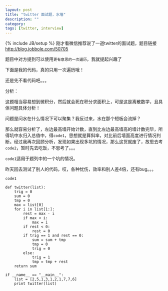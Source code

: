 ```yaml
---
layout: post
title: "twitter 面试题，水墙"
description: ""
category: 
tags: [twitter, interview]
---
```

{% include JB/setup %}
刚才看微信推荐说了一道twitter的面试题，题目链接<http://blog.jobbole.com/50705>

题目中对方提到可以使用`更有意思的一次遍历`，我就提起兴趣了

下面是我的代码，真的只用一次遍历哦！

还是先不看代码吧。。。

分析：

这题相当容易想到微积分，然后就会死在积分求面积上，可是这是离散数学，且具体问题具体分析！

问题是问水在什么情况下可以聚集？我反过来，水在那个短板会流掉？

那么就容易分析了，左边最高墙开始计数，直到比左边最高墙高的墙计数完毕，所得坑中水归入总值中，得`code1`，思想就是算斜率，对比前后墙面高度进行情况判断。经过我再次回顾分析，发现如果出现多坑的情况，那么这货就废了，故思去考`code2`，暂时先去吃饭，不思考了。。。

`code1`适用于题列中的一个坑的情况。

昨天回去测试了别人的代码，哎，各种忧伤，效率和别人差4倍，还有bug。。。

`code1`

    def twitter(list):
        trig = 0
        sum = 0
        tmp = 0
        max = list[0]
        for i in list[1:]:
            rest = max - i
            if max < i:
                max = i
            if rest < 0:
                rest = 0
            if trig == 1 and rest == 0:
                sum = sum + tmp
                tmp = 0
                trig = 0
            else:
                trig = 1
                tmp = tmp + rest
        return sum
    
    if __name__ == "__main__":
        list = [2,5,1,3,1,2,1,7,7,6]
        print twitter(list)
